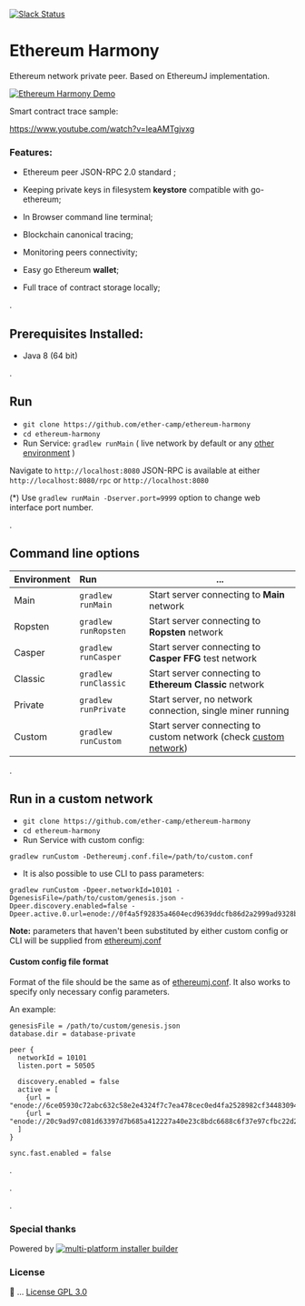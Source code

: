 

[![Slack Status](http://harmony-slack-ether-camp.herokuapp.com/badge.svg)](http://ether.camp) 


# Ethereum Harmony

Ethereum network private peer. Based on EthereumJ implementation. 


[![Ethereum Harmony Demo](http://i.imgur.com/zeJMQ94.png)](https://www.youtube.com/watch?v=3qASGOy3qrw )

Smart contract trace sample: 

https://www.youtube.com/watch?v=leaAMTgjvxg

 
### Features: 

 * Ethereum peer JSON-RPC 2.0 standard ;
 
 * Keeping private keys in filesystem **keystore** compatible with go-ethereum;
 
 * In Browser command line terminal;
 
 * Blockchain canonical tracing;   
 
 * Monitoring peers connectivity;
 
 * Easy go Ethereum **wallet**;
  
 * Full trace of contract storage locally; 

.

## Prerequisites Installed: 
 * Java 8 (64 bit)

.

## Run 

* `git clone https://github.com/ether-camp/ethereum-harmony`
* `cd ethereum-harmony`
* Run Service: `gradlew runMain`  ( live network by default or any [other environment](#options) )

Navigate to `http://localhost:8080`
JSON-RPC is available at either `http://localhost:8080/rpc` or `http://localhost:8080`

(*) Use `gradlew runMain -Dserver.port=9999` option to change web interface port number.

.

## Command line options <a id="options"></a>

| Environment        | Run      | ... |
| ------------- |:-------------|------------- |
| Main      | `gradlew runMain` | Start server connecting to **Main** network |
| Ropsten      | `gradlew runRopsten` | Start server connecting to **Ropsten** network |
| Casper      | `gradlew runCasper`      | Start server connecting to **Casper FFG** test network |
| Classic | `gradlew runClassic`      | Start server connecting to **Ethereum Classic** network |   
| Private | `gradlew runPrivate`      | Start server, no network connection, single miner running|    
| Custom | `gradlew runCustom`      | Start server connecting to custom network (check [custom network](#custom-network)) |

.

## Run in a custom network <a id="custom-network"></a>
* `git clone https://github.com/ether-camp/ethereum-harmony`
* `cd ethereum-harmony`
* Run Service with custom config: 
```
gradlew runCustom -Dethereumj.conf.file=/path/to/custom.conf
```
* It is also possible to use CLI to pass parameters: 
```
gradlew runCustom -Dpeer.networkId=10101 -DgenesisFile=/path/to/custom/genesis.json -Dpeer.discovery.enabled=false -Dpeer.active.0.url=enode://0f4a5f92835a4604ecd9639ddcfb86d2a2999ad9328bc088452efffe4a7c6cd0eaaef77c779dc56fc1d0f21cd578eeb92cb5@23.101.151.28:30303
```

**Note:** parameters that haven't been substituted by either custom config or CLI will be supplied from [ethereumj.conf](https://github.com/ethereum/ethereumj/blob/master/ethereumj-core/src/main/resources/ethereumj.conf)

#### Custom config file format
Format of the file should be the same as of [ethereumj.conf](https://github.com/ethereum/ethereumj/blob/master/ethereumj-core/src/main/resources/ethereumj.conf). It also works to specify only necessary config parameters.

An example: 
  ```
  genesisFile = /path/to/custom/genesis.json
  database.dir = database-private

  peer {
    networkId = 10101
    listen.port = 50505

    discovery.enabled = false
    active = [
      {url = "enode://6ce05930c72abc632c58e2e4324f7c7ea478cec0ed4fa2528982cf34483094e9cbc9216e7aa349691242576d552a2a56aaeae426c5303ded677ce455ba1acd9d@13.84.180.240:30303"}
      {url = "enode://20c9ad97c081d63397d7b685a412227a40e23c8bdc6688c6f37e97cfbc22d2b4d1db1510d8f61e6a8866ad7f0e17c02b14182d37ea7c3c8b9c2683aeb6b733a1@52.169.14.227:30303"}
    ]
  }

  sync.fast.enabled = false
  ```
.

.

.

### Special thanks

Powered by [![multi-platform installer builder](https://www.ej-technologies.com/images/product_banners/install4j_medium.png)](https://www.ej-technologies.com/products/install4j/overview.html)

### License

📜 ... [License GPL 3.0](https://github.com/ether-camp/ethereum-harmony/blob/master/LICENSE)
